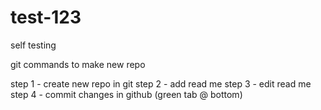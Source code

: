 # test-123
self testing 

git commands to make new repo 

step 1 - create new repo in git 
step 2 - add read me 
step 3 - edit read me
step 4 - commit changes in github (green tab @ bottom)
